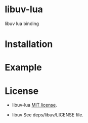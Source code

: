 # libuv-lua
libuv lua binding

# Installation


# Example


# License

- libuv-lua
[MIT license](http://www.opensource.org/licenses/mit-license.php).

- libuv
See deps/libuv/LICENSE file.
